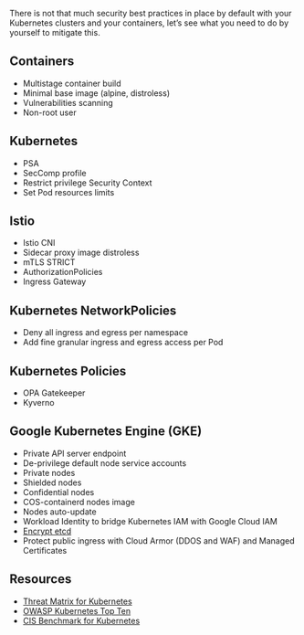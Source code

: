 There is not that much security best practices in place by default with your Kubernetes clusters and your containers, let’s see what you need to do by yourself to mitigate this.

## Containers

- Multistage container build
- Minimal base image (alpine, distroless)
- Vulnerabilities scanning
- Non-root user

## Kubernetes

- PSA
- SecComp profile
- Restrict privilege Security Context
- Set Pod resources limits

## Istio

- Istio CNI
- Sidecar proxy image distroless
- mTLS STRICT
- AuthorizationPolicies
- Ingress Gateway

## Kubernetes NetworkPolicies

- Deny all ingress and egress per namespace
- Add fine granular ingress and egress access per Pod

## Kubernetes Policies

- OPA Gatekeeper
- Kyverno

## Google Kubernetes Engine (GKE)

- Private API server endpoint
- De-privilege default node service accounts
- Private nodes
- Shielded nodes
- Confidential nodes
- COS-containerd nodes image
- Nodes auto-update
- Workload Identity to bridge Kubernetes IAM with Google Cloud IAM
- [Encrypt etcd](https://cloud.google.com/kubernetes-engine/docs/how-to/encrypting-secrets)
- Protect public ingress with Cloud Armor (DDOS and WAF) and Managed Certificates

## Resources

- [Threat Matrix for Kubernetes](http://aka.ms/KubernetesThreatMatrix)
- [OWASP Kubernetes Top Ten](https://owasp.org/www-project-kubernetes-top-ten/)
- [CIS Benchmark for Kubernetes](https://www.cisecurity.org/benchmark/kubernetes)
